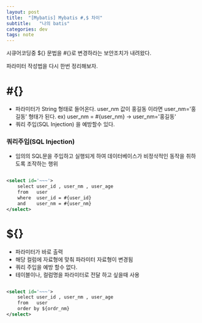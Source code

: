 ```yaml
---
layout: post
title:  "[Mybatis] Mybatis #,$ 차이"
subtitle:   "나의 batis"
categories: dev
tags: note
---
```


시큐어코딩중 ${} 문법을 #{}로 변경하라는 보안조치가 내려왔다.


파라미터 작성법을 다시 한번 정리해보자.


# #{}
- 파라미터가 String 형태로 들어온다.  user_nm 값이 홍길동 이라면 user_nm='홍길동' 형태가 된다. ex)  user_nm = #{user_nm}   -> user_nm='홍길동'
- 쿼리 주입(SQL Injection) 을 예방할수 있다. 

### 쿼리주입(SQL Injection)
- 임의의 SQL문을 주입하고 실행되게 하여 데이터베이스가 비정삭적인 동작을 취하도록 조작하는 행위


```xml

<select id='~~~'>
    select user_id , user_nm , user_age
    from   user
    where  user_id = #{user_id}
    and    user_nm = #{user_nm}
</select>

```


# ${}
- 파라미터가 바로 출력
- 해당 컬럼에 자료형에 맞춰 파라미터 자료형이 변경됨
- 쿼리 주입을 예방 할수 없다.
- 테이블이나, 컬럼명을 파라미터로 전달 하고 싶을때 사용

```xml

<select id='~~~'>
    select user_id , user_nm , user_age
    from   user
    order by ${ordr_nm} 
</select>

```